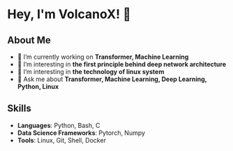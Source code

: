 <!--
## Hi there 👋

**Volcano-X/Volcano-X** is a ✨ _special_ ✨ repository because its `README.md` (this file) appears on your GitHub profile.

Here are some ideas to get you started:

- 🔭 I’m currently working on ...
- 🌱 I’m currently learning ...
- 👯 I’m looking to collaborate on ...
- 🤔 I’m looking for help with ...
- 💬 Ask me about ...
- 📫 How to reach me: ...
- 😄 Pronouns: ...
- ⚡ Fun fact: ...

![Profile views](https://gpvc.arturio.dev/johndoe)


## GitHub Stats
![John Doe's GitHub stats](https://github-readme-stats.vercel.app/api?username=Volcano-X&show_icons=true&theme=radical)

- 📫 How to reach me: [jiacan_zheng@163.com](mailto:jiacan_zheng@163.com)
-->



# Hey, I'm VolcanoX! 👋

## About Me
- 🌱 I’m currently working on **Transformer, Machine Learning**
- 👯 I’m interesting in **the first principle behind deep network architecture**
- 👯 I’m interesting in **the technology of linux system**
- 💬 Ask me about **Transformer, Machine Learning, Deep Learning, Python, Linux**

## Skills
- **Languages**: Python, Bash, C
- **Data Science Frameworks**: Pytorch, Numpy
- **Tools**: Linux, Git, Shell, Docker
